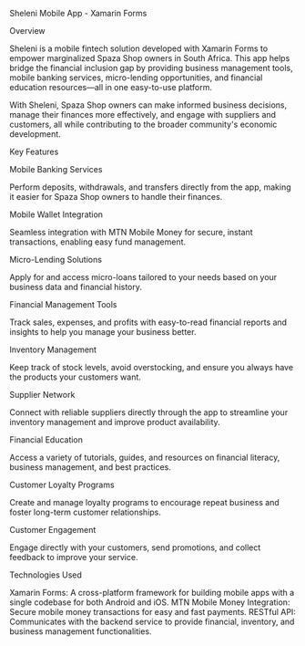 Sheleni Mobile App - Xamarin Forms

Overview

Sheleni is a mobile fintech solution developed with Xamarin Forms to empower marginalized Spaza Shop owners in South Africa. This app helps bridge the financial inclusion gap by providing business management tools, mobile banking services, micro-lending opportunities, and financial education resources—all in one easy-to-use platform.

With Sheleni, Spaza Shop owners can make informed business decisions, manage their finances more effectively, and engage with suppliers and customers, all while contributing to the broader community's economic development.

Key Features

Mobile Banking Services

Perform deposits, withdrawals, and transfers directly from the app, making it easier for Spaza Shop owners to handle their finances.

Mobile Wallet Integration

Seamless integration with MTN Mobile Money for secure, instant transactions, enabling easy fund management.

Micro-Lending Solutions

Apply for and access micro-loans tailored to your needs based on your business data and financial history.

Financial Management Tools

Track sales, expenses, and profits with easy-to-read financial reports and insights to help you manage your business better.

Inventory Management

Keep track of stock levels, avoid overstocking, and ensure you always have the products your customers want.

Supplier Network

Connect with reliable suppliers directly through the app to streamline your inventory management and improve product availability.

Financial Education

Access a variety of tutorials, guides, and resources on financial literacy, business management, and best practices.

Customer Loyalty Programs

Create and manage loyalty programs to encourage repeat business and foster long-term customer relationships.

Customer Engagement

Engage directly with your customers, send promotions, and collect feedback to improve your service.

Technologies Used

Xamarin Forms: 
A cross-platform framework for building mobile apps with a single codebase for both Android and iOS.
MTN Mobile Money Integration: Secure mobile money transactions for easy and fast payments.
RESTful API:
Communicates with the backend service to provide financial, inventory, and business management functionalities.
